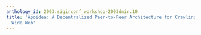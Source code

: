 ```yaml
---
anthology_id: 2003.sigirconf_workshop-2003dmir.10
title: 'Apoidea: A Decentralized Peer-to-Peer Architecture for Crawling the World
  Wide Web'
---
```


